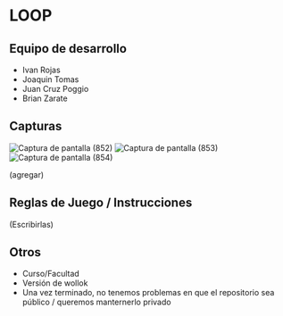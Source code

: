 # LOOP 

## Equipo de desarrollo

- Ivan Rojas
- Joaquin Tomas
- Juan Cruz Poggio
- Brian Zarate

## Capturas
![Captura de pantalla (852)](https://github.com/obj1-unahur-2024s1/TPGameIntegrador-sobrantes/assets/165236180/8db2a48e-458b-462c-a337-0b5f695cfa62)
![Captura de pantalla (853)](https://github.com/obj1-unahur-2024s1/TPGameIntegrador-sobrantes/assets/165236180/94f99b7e-95fa-4d9a-91f7-0e23b3f4dce1)
![Captura de pantalla (854)](https://github.com/obj1-unahur-2024s1/TPGameIntegrador-sobrantes/assets/165236180/1e0785da-5743-4762-994a-a15600f6c548)


(agregar)

## Reglas de Juego / Instrucciones

(Escribirlas)


## Otros

- Curso/Facultad
- Versión de wollok
- Una vez terminado, no tenemos problemas en que el repositorio sea público / queremos manternerlo privado
